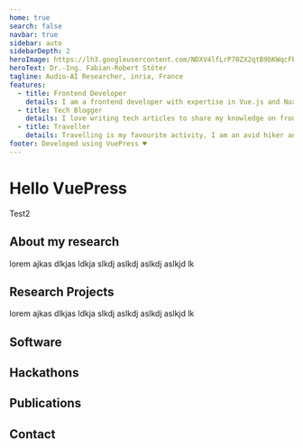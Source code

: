 ```yaml
---
home: true
search: false
navbar: true
sidebar: auto
sidebarDepth: 2
heroImage: https://lh3.googleusercontent.com/NDXV4lfLrP70ZX2qtB9bKWqcFbgcxTcT6zEpr1bvAehnRnb4rdGMNZLyJVwKNggkWgDMMbPys7_YV7954H4NduXYRczocCZXg0UKujDCX4hulWfD5uoCwCQyfnNuNcajT-AVwKrhrQFkqOUOXQeCDbWxDdRhRqAHALOTlEfzhtdSwmU6mvbtJA7HPzlWF_HsLUI0XqiDBvlQOstmMYLLdMo_LIN40pemDj5mFo5r6sZ7zYOCV1qU6UQTm6c5c2OonRFb9vR12fnGCdmlrmx-8Wjx_SxjZBJOwyyaqRTnvwQMKE-npWrqptW0FPA5AvQ80uCrLJMDtfpAIZDyQjUTifmk5UU-kekWhq-bhLQseqRpZzJNRgL5K1YvBuVKQ3qEOdEcTePQFanTiy66NnYzmF_mycqAKqhp10a5LdfAGb7JBvRrrWuPLJ5O0eRPYd8S5EwJncuf4OBqnGCHlZAr1x13Z-g-UsNig0K0LAEbYvtsgletd7h1nGnGM2f2KH7eSJKd5e5v0vWt6ihRYG6kRnQViUnmXLuM2YfQlL6gdjcGA-Mxs2kHnvh-7mdooj8DaZX1YjqJ1Ae9H91nWHqKsZSlF7K745sY7CywqaR2VJGB2Dh24CpE_8gFe1R4XZTdLPGVBouem3ZHs8FfPvO4CoPbtbB_aEEESAAKmoPvJLcFfOX79IKEVSjW=w1429-h1072-no
heroText: Dr.-Ing. Fabian-Robert Stöter
tagline: Audio-AI Researcher, inria, France
features:
  - title: Frontend Developer
    details: I am a frontend developer with expertise in Vue.js and Nuxt.js
  - title: Tech Blogger
    details: I love writing tech articles to share my knowledge on frontend frameworks, libraries, best practices and more.
  - title: Traveller
    details: Travelling is my favourite activity, I am an avid hiker and backpacker
footer: Developed using VuePress ♥️
---
```


# Hello VuePress

Test2

## About my research <Badge text="beta" type="warning"/> 

lorem  ajkas dlkjas ldkja slkdj aslkdj aslkdj aslkjd lk 

## Research Projects

lorem  ajkas dlkjas ldkja slkdj aslkdj aslkdj aslkjd lk 

## Software

## Hackathons

## Publications
<publications></publications>

## Contact